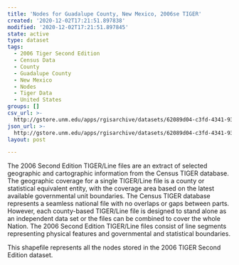 ```yaml
---
title: 'Nodes for Guadalupe County, New Mexico, 2006se TIGER'
created: '2020-12-02T17:21:51.897838'
modified: '2020-12-02T17:21:51.897845'
state: active
type: dataset
tags:
  - 2006 Tiger Second Edition
  - Census Data
  - County
  - Guadalupe County
  - New Mexico
  - Nodes
  - Tiger Data
  - United States
groups: []
csv_url: >-
  http://gstore.unm.edu/apps/rgisarchive/datasets/62089d04-c3fd-4341-934c-1a1ddd7c74a0/tgr2006se_guad_nodes.derived.csv
json_url: >-
  http://gstore.unm.edu/apps/rgisarchive/datasets/62089d04-c3fd-4341-934c-1a1ddd7c74a0/tgr2006se_guad_nodes.derived.json
layout: post

---
```

The 2006 Second Edition TIGER/Line files are an extract of selected geographic and cartographic information from the Census TIGER database.  The geographic coverage for a single TIGER/Line file is a county or statistical equivalent entity, with the coverage area based on the latest available governmental unit boundaries. The Census TIGER database represents a seamless national file with no overlaps or gaps between parts.  However, each county-based TIGER/Line file is designed to stand alone as an independent data set or the files can be combined to cover the whole Nation.  The 2006 Second Edition  TIGER/Line files consist of line segments representing physical features and governmental and statistical boundaries.  

This shapefile represents all the nodes stored in the 2006 TIGER Second Edition dataset.
